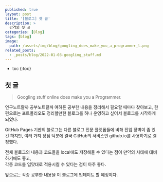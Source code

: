 ```yaml
---
published: true
layout: post
title: '[블로그] 첫 글'
description: >
  감격의 첫 글
categories: [Blog]
tags: [blog]
image:
  path: /assets/img/blog/googling_does_make_you_a_programmer_l.png
related_posts:
  - _posts/blog/2022-01-03-googling_stuff.md
---
```

* toc
{:toc}

## 첫 글

> Googling stuff online does make you a Programmer.

연구노트랄까 공부노트랄까 여하튼 공부한 내용을 정리해서 필요할 때마다 찾아보고, 한편으로는 포트폴리오도 정리할만한 블로그를 하나 운영하고 싶어서 블로그를 시작하게 되었다.

GitHub Pages 기반의 블로그는 다른 블로그 전문 플랫폼들에 비해 진입 장벽이 좀 있긴 하지만, 여러 가지 장점 덕분에 결국 GitHub의 서비스인 github.io를 사용하기로 결정했다.

전체 블로그의 내용과 코드들을 local에도 저장해둘 수 있다는 점이 만약의 사태에 대비하기에도 좋고,  
각종 코드를 입맛대로 적용시킬 수 있다는 점이 아주 좋다.

앞으로는 각종 공부한 내용을 이 블로그에 업데이트 할 예정이다.